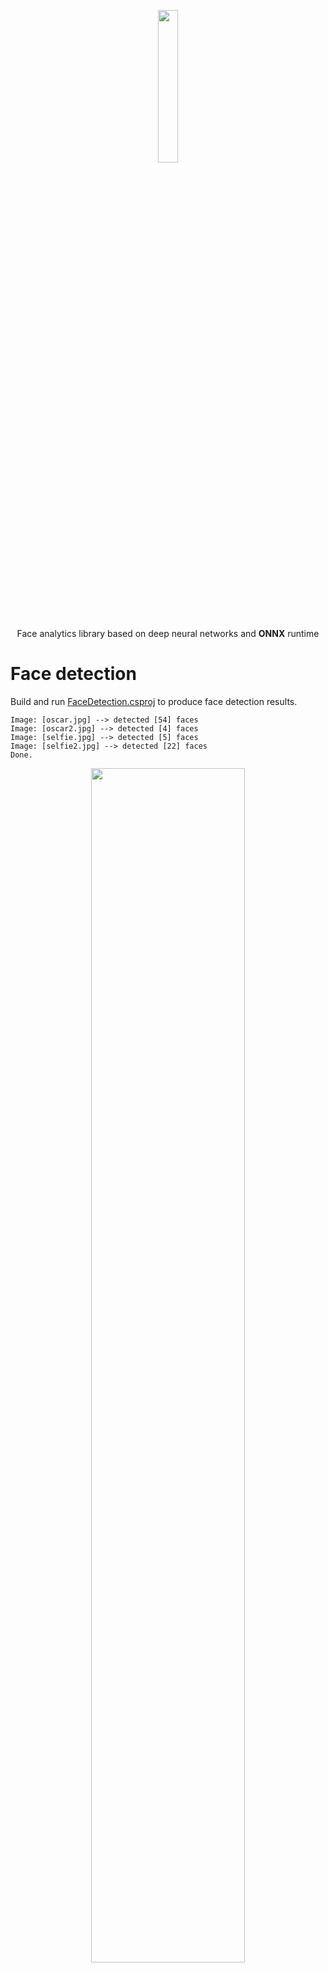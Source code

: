 <p align="center"><img width="25%" src="../FaceONNX/FaceONNX.png" /></p>
<p align="center"> Face analytics library based on deep neural networks and <b>ONNX</b> runtime </p>  

# Face detection
Build and run [FaceDetection.csproj](FaceDetection) to produce face detection results.
```
Image: [oscar.jpg] --> detected [54] faces
Image: [oscar2.jpg] --> detected [4] faces
Image: [selfie.jpg] --> detected [5] faces
Image: [selfie2.jpg] --> detected [22] faces
Done.
```

<p align="center"><img width="70%" src="FaceDetection/results/oscar2.jpg" /></p>
<p align="center"><b>Figure 1.</b> Results for <i>oscar2.jpg</i></p>  

# Face landmarks extraction
Build and run [FaceLandmarksExtraction.csproj](FaceLandmarksExtraction) to produce faces landmarks.
```
Image: [bruce.jpg] --> detected [1] faces
Image: [jake.jpg] --> detected [1] faces
Image: [kid.jpg] --> detected [1] faces
```
<p align="center"><img width="70%" src="FaceLandmarksExtraction/results/kid.jpg" /></p>
<p align="center"><b>Figure 2.</b> Results for <i>kid.jpg</i></p>  

# Face embeddings classification
Build and run [FaceEmbeddingsClassification.csproj](FaceEmbeddingsClassification) to classify faces as "Brad Pitt", "Nicole Kidman" or "Sarah Paulson".
```
Image: [brad_1.jpg] --> classified as [Brad Pitt] with similarity [0.9177492]
Image: [brad_2.jpg] --> classified as [Brad Pitt] with similarity [0.7718341]
Image: [brad_3.jpg] --> classified as [Brad Pitt] with similarity [0.78546345]
Image: [nicole_1.jpg] --> classified as [Nicole Kidman] with similarity [0.7083851]
Image: [nicole_2.jpg] --> classified as [Nicole Kidman] with similarity [0.66077006]
Image: [nicole_3.jpg] --> classified as [Nicole Kidman] with similarity [0.6967059]
Image: [sarah_1.jpg] --> classified as [Sarah Paulson] with similarity [0.86329275]
Image: [sarah_2.jpg] --> classified as [Sarah Paulson] with similarity [0.7996395]
Image: [sarah_3.jpg] --> classified as [Sarah Paulson] with similarity [0.8606752]
```

# Antispoofing depth classification
Build and run [AntispoofingDepthClassification.csproj](AntispoofingDepthClassification) to classify face depth as "Fake" or "Real".
```
Image: [fake_1.jpeg] --> classified as [Fake] with probability [0.9840763]
Image: [fake_10.jpeg] --> classified as [Fake] with probability [0.9999999]
Image: [fake_2.jpeg] --> classified as [Fake] with probability [1]
Image: [fake_3.jpeg] --> classified as [Fake] with probability [1]
Image: [fake_4.jpeg] --> classified as [Fake] with probability [1]
Image: [fake_5.jpeg] --> classified as [Fake] with probability [0.9999995]
Image: [fake_6.jpeg] --> classified as [Fake] with probability [0.9999995]
Image: [fake_7.jpeg] --> classified as [Fake] with probability [1]
Image: [fake_8.jpeg] --> classified as [Fake] with probability [1]
Image: [fake_9.jpeg] --> classified as [Fake] with probability [0.99999726]
Image: [real_1.jpeg] --> classified as [Real] with probability [0.99999976]
Image: [real_10.jpeg] --> classified as [Real] with probability [0.9999999]
Image: [real_2.jpeg] --> classified as [Real] with probability [0.99999285]
Image: [real_3.jpeg] --> classified as [Real] with probability [0.9999994]
Image: [real_4.jpeg] --> classified as [Real] with probability [0.9999975]
Image: [real_5.jpeg] --> classified as [Real] with probability [0.9999989]
Image: [real_6.jpeg] --> classified as [Real] with probability [1]
Image: [real_7.jpeg] --> classified as [Real] with probability [0.9997967]
Image: [real_8.jpeg] --> classified as [Real] with probability [0.9999814]
Image: [real_9.jpeg] --> classified as [Real] with probability [1]
```

# Eye blink detection
Build and run [EyeBlinkDetection.csproj](EyeBlinkDetection) to detect eye blink.
```
Image: [closed_closed.jpg] --> detected [1] faces
Image: [closed_open.jpg] --> detected [1] faces
Image: [open_open.jpg] --> detected [1] faces
```

<p align="center"><img width="70%" src="EyeBlinkDetection/results/open_open.jpg" /></p>
<p align="center"><b>Figure 3.</b> Results for <i>open_open.jpg</i></p> 

# Age & gender classification
Build and run [AgeGenderClassification.csproj](AgeGenderClassification) to classify faces as "Male" or "Female".
```
Image: [CF600.jpg] --> detected [1] faces
        [Face #1]: --> classified as [Female] gender with probability [0.9998809] and [32.879906] ages
Image: [CF601.jpg] --> detected [1] faces
        [Face #1]: --> classified as [Female] gender with probability [1] and [29.398697] ages
Image: [CF602.jpg] --> detected [1] faces
        [Face #1]: --> classified as [Female] gender with probability [0.95159125] and [15.895367] ages
Image: [CF603.jpg] --> detected [1] faces
        [Face #1]: --> classified as [Female] gender with probability [0.9992029] and [14.933592] ages
Image: [CF604.jpg] --> detected [1] faces
        [Face #1]: --> classified as [Female] gender with probability [0.9995809] and [26.391033] ages
Image: [CM722.jpg] --> detected [1] faces
        [Face #1]: --> classified as [Male] gender with probability [0.9994949] and [20.577349] ages
Image: [CM725.jpg] --> detected [1] faces
        [Face #1]: --> classified as [Male] gender with probability [1] and [31.717274] ages
Image: [CM726.jpg] --> detected [1] faces
        [Face #1]: --> classified as [Male] gender with probability [0.9999999] and [22.148514] ages
Image: [CM739.jpg] --> detected [1] faces
        [Face #1]: --> classified as [Male] gender with probability [0.9999255] and [29.917862] ages
Image: [CM742.jpg] --> detected [1] faces
        [Face #1]: --> classified as [Male] gender with probability [1] and [24.737411] ages
```

# Emotion & beauty estimation
Build and run [EmotionAndBeautyEstimation.csproj](EmotionAndBeautyEstimation) to classify face emotion and estimate face beauty. 
```
Image: [CF600.jpg] --> detected [1] faces
        [Face #1]: --> classified as [Happiness] emotion and [8.1/10.0] beauty
Image: [CF601.jpg] --> detected [1] faces
        [Face #1]: --> classified as [Happiness] emotion and [6.6/10.0] beauty
Image: [CF602.jpg] --> detected [1] faces
        [Face #1]: --> classified as [Neutral] emotion and [8.2/10.0] beauty
Image: [CF603.jpg] --> detected [1] faces
        [Face #1]: --> classified as [Happiness] emotion and [8/10.0] beauty
Image: [CF604.jpg] --> detected [1] faces
        [Face #1]: --> classified as [Neutral] emotion and [7.4/10.0] beauty
Image: [CM722.jpg] --> detected [1] faces
        [Face #1]: --> classified as [Neutral] emotion and [9.5/10.0] beauty
Image: [CM725.jpg] --> detected [1] faces
        [Face #1]: --> classified as [Neutral] emotion and [6.3/10.0] beauty
Image: [CM726.jpg] --> detected [1] faces
        [Face #1]: --> classified as [Neutral] emotion and [6.8/10.0] beauty
Image: [CM739.jpg] --> detected [1] faces
        [Face #1]: --> classified as [Happiness] emotion and [8.3/10.0] beauty
Image: [CM742.jpg] --> detected [1] faces
        [Face #1]: --> classified as [Neutral] emotion and [8.3/10.0] beauty
```

# GPU Perfomance tests
Build and run [GPUPerfomanceTests.csproj](GPUPerfomanceTests) to test FaceONNX inference on GPU.  
GPU Perfomance tests with CUDA 11.8.89 and cuDNN 9.6.0 (Windows 10) on NVIDIA GeForce RTX 4070 Ti (GPU) and Intel Core i7 13700KF (CPU).
```
FaceONNX: GPU Perfomance tests with CUDA provider

Configuring FaceRecognitionTest
Configuring GPU device
Finished in [359] ms
Running test for [100] iterations
Average time --> [6.56] ms
FPS --> [152.43903]
Finished in [656] ms


Configuring FaceRecognitionTest
Configuring CPU device
Finished in [250] ms
Running test for [100] iterations
Average time --> [67,19] ms
FPS --> [14,883166]
Finished in [6719] ms
```
